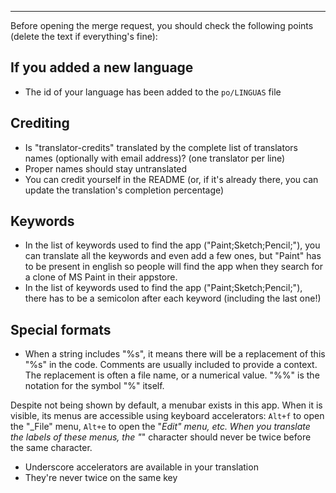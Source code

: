 
<!-- This is the template for adding or updating a translation -->






----

Before opening the merge request, you should check the following points (delete
the text if everything's fine):

## If you added a new language

* The id of your language has been added to the `po/LINGUAS` file

## Crediting

* Is "translator-credits" translated by the complete list of translators
names (optionally with email address)? (one translator per line)
* Proper names should stay untranslated
* You can credit yourself in the README (or, if it's already there, you can
update the translation's completion percentage)

## Keywords

* In the list of keywords used to find the app ("Paint;Sketch;Pencil;"), you
can translate all the keywords and even add a few ones, but "Paint" has to be
present in english so people will find the app when they search for a clone of
MS Paint in their appstore.
* In the list of keywords used to find the app ("Paint;Sketch;Pencil;"), there
has to be a semicolon after each keyword (including the last one!)

## Special formats

* When a string includes "%s", it means there will be a replacement of this
"%s" in the code. Comments are usually included to provide a context. The
replacement is often a file name, or a numerical value. "%%" is the notation for
the symbol "%" itself.

Despite not being shown by default, a menubar exists in this app. When it is
visible, its menus are accessible using keyboard accelerators: `Alt+f` to open
the "_File" menu, `Alt+e` to open the "_Edit" menu, etc.
When you translate the labels of these menus, the "_" character should never be
twice before the same character.

<!-- Example in french:

if "_View" and "_Help" were translated as "_Affichage" and "_Aide", `Alt+a`
would open… nothing at all! The underscore doesn't have to be always before the
first letter: "_Affichage" and "A_ide" are a correct translation.

If your language doesn't use the roman alphabet, you can translate "_File" as
"[your translation of the word File] (_F)"
-->

* Underscore accelerators are available in your translation
* They're never twice on the same key


